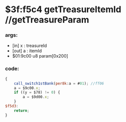 ﻿
# $3f:f5c4 getTreasureItemId //getTreasureParam


### args:
+	[in] x : treasureId
+	[out] a : itemId
+	$01:9c00 u8 param[0x200]

### code:
```js
{
	call_switch1stBank(per8k:a = #01); //ff06
	a = $9c00.x;
	if ((y = $78) != 0) {
		a = $9d00.x;
	}
$f5d3:
	return;	
}
```




